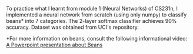 To practice what I learnt from module 1 (Neural Networks) of CS231n, I implemented a neural network from scratch (using only numpy) to classify beans* into 7 categories.
The 2-layer softmax classifier achieves 90% accuracy. Dataset was obtained from UCI's repository.

*For more information on beans, consult the following informational video: [A Powerpoint presentation about Beans](https://youtu.be/dsxLzlijbk4?si=g2_5OJeGx0hK68dE)

